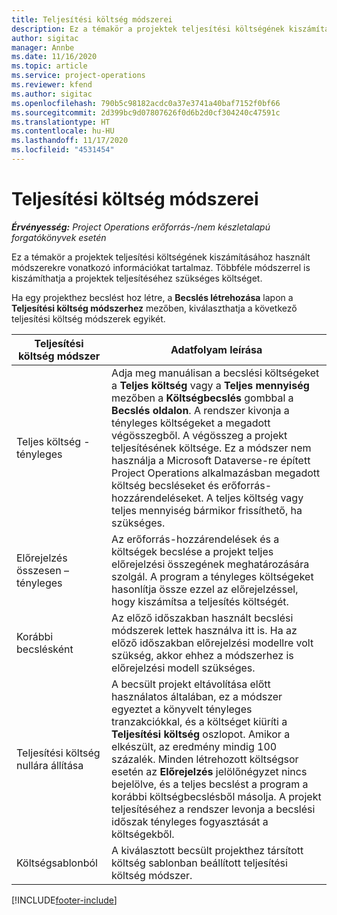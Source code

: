 ```yaml
---
title: Teljesítési költség módszerei
description: Ez a témakör a projektek teljesítési költségének kiszámításához használt módszerekre vonatkozó információkat tartalmaz.
author: sigitac
manager: Annbe
ms.date: 11/16/2020
ms.topic: article
ms.service: project-operations
ms.reviewer: kfend
ms.author: sigitac
ms.openlocfilehash: 790b5c98182acdc0a37e3741a40baf7152f0bf66
ms.sourcegitcommit: 2d399bc9d07807626f0d6b2d0cf304240c47591c
ms.translationtype: HT
ms.contentlocale: hu-HU
ms.lasthandoff: 11/17/2020
ms.locfileid: "4531454"
---
```

# <a name="cost-to-complete-methods"></a>Teljesítési költség módszerei

_**Érvényesség:** Project Operations erőforrás-/nem készletalapú forgatókönyvek esetén_

Ez a témakör a projektek teljesítési költségének kiszámításához használt módszerekre vonatkozó információkat tartalmaz. Többféle módszerrel is kiszámíthatja a projektek teljesítéséhez szükséges költséget. 

Ha egy projekthez becslést hoz létre, a **Becslés létrehozása** lapon a **Teljesítési költség módszerhez** mezőben, kiválaszthatja a következő teljesítési költség módszerek egyikét.

| Teljesítési költség módszer    | Adatfolyam leírása                                                                                                                                                                                                                                                                                                                                                                                                                                                                                        |
|------------------------------|----------------------------------------------------------------------------------------------------------------------------------------------------------------------------------------------------------------------------------------------------------------------------------------------------------------------------------------------------------------------------------------------------------------------------------------------------------------------------------------------------|
| Teljes költség - tényleges            | Adja meg manuálisan a becslési költségeket a **Teljes költség** vagy a **Teljes mennyiség** mezőben a **Költségbecslés** gombbal a **Becslés oldalon**. A rendszer kivonja a tényleges költségeket a megadott végösszegből. A végösszeg a projekt teljesítésének költsége. Ez a módszer nem használja a Microsoft Dataverse-re épített Project Operations alkalmazásban megadott költség becsléseket és erőforrás-hozzárendeléseket. A teljes költség vagy teljes mennyiség bármikor frissíthető, ha szükséges.  |
| Előrejelzés összesen – tényleges        | Az erőforrás-hozzárendelések és a költségek becslése a projekt teljes előrejelzési összegének meghatározására szolgál. A program a tényleges költségeket hasonlítja össze ezzel az előrejelzéssel, hogy kiszámítsa a teljesítés költségét.                                                                                                                                                                                                                                                                          |
| Korábbi becslésként         | Az előző időszakban használt becslési módszerek lettek használva itt is. Ha az előző időszakban előrejelzési modellre volt szükség, akkor ehhez a módszerhez is előrejelzési modell szükséges.                                                                                                                                                                                                                                                                                                                           |
| Teljesítési költség nullára állítása | A becsült projekt eltávolítása előtt használatos általában, ez a módszer egyeztet a könyvelt tényleges tranzakciókkal, és a költséget kiüríti a **Teljesítési költség** oszlopot. Amikor a elkészült, az eredmény mindig 100 százalék. Minden létrehozott költségsor esetén az **Előrejelzés** jelölőnégyzet nincs bejelölve, és a teljes becslést a program a korábbi költségbecslésből másolja. A projekt teljesítéséhez a rendszer levonja a becslési időszak tényleges fogyasztását a költségekből.              |
| Költségsablonból           | A kiválasztott becsült projekthez társított költség sablonban beállított teljesítési költség módszer.                                                                                                                                                                                                                                                                                                                                                                          |


[!INCLUDE[footer-include](../includes/footer-banner.md)]
